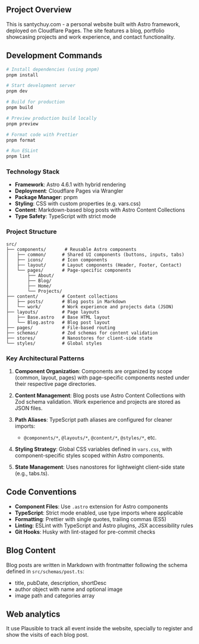 ## Project Overview

This is santychuy.com - a personal website built with Astro framework, deployed on Cloudflare Pages. The site features a blog, portfolio showcasing projects and work experience, and contact functionality.

## Development Commands

```bash
# Install dependencies (using pnpm)
pnpm install

# Start development server
pnpm dev

# Build for production
pnpm build

# Preview production build locally
pnpm preview

# Format code with Prettier
pnpm format

# Run ESLint
pnpm lint
```

### Technology Stack

- **Framework**: Astro 4.6.1 with hybrid rendering
- **Deployment**: Cloudflare Pages via Wrangler
- **Package Manager**: pnpm
- **Styling**: CSS with custom properties (e.g. vars.css)
- **Content**: Markdown-based blog posts with Astro Content Collections
- **Type Safety**: TypeScript with strict mode

### Project Structure

```
src/
├── components/       # Reusable Astro components
│   ├── common/      # Shared UI components (buttons, inputs, tabs)
│   ├── icons/       # Icon components
│   ├── layout/      # Layout components (Header, Footer, Contact)
│   └── pages/       # Page-specific components
│       ├── About/
│       ├── Blog/
│       ├── Home/
│       └── Projects/
├── content/         # Content collections
│   ├── posts/       # Blog posts in Markdown
│   └── work/        # Work experience and projects data (JSON)
├── layouts/         # Page layouts
│   ├── Base.astro   # Base HTML layout
│   └── Blog.astro   # Blog post layout
├── pages/           # File-based routing
├── schemas/         # Zod schemas for content validation
├── stores/          # Nanostores for client-side state
└── styles/          # Global styles
```

### Key Architectural Patterns

1. **Component Organization**: Components are organized by scope (common, layout, pages) with page-specific components nested under their respective page directories.

2. **Content Management**: Blog posts use Astro Content Collections with Zod schema validation. Work experience and projects are stored as JSON files.

3. **Path Aliases**: TypeScript path aliases are configured for cleaner imports:

   - `@components/*`, `@layouts/*`, `@content/*`, `@styles/*`, etc.

4. **Styling Strategy**: Global CSS variables defined in `vars.css`, with component-specific styles scoped within Astro components.

5. **State Management**: Uses nanostores for lightweight client-side state (e.g., tabs.ts).

## Code Conventions

- **Component Files**: Use `.astro` extension for Astro components
- **TypeScript**: Strict mode enabled, use type imports where applicable
- **Formatting**: Prettier with single quotes, trailing commas (ES5)
- **Linting**: ESLint with TypeScript and Astro plugins, JSX accessibility rules
- **Git Hooks**: Husky with lint-staged for pre-commit checks

## Blog Content

Blog posts are written in Markdown with frontmatter following the schema defined in `src/schemas/post.ts`:

- title, pubDate, description, shortDesc
- author object with name and optional image
- image path and categories array

## Web analytics

It use Plausible to track all event inside the website, specially to register and show the visits of each blog post.

